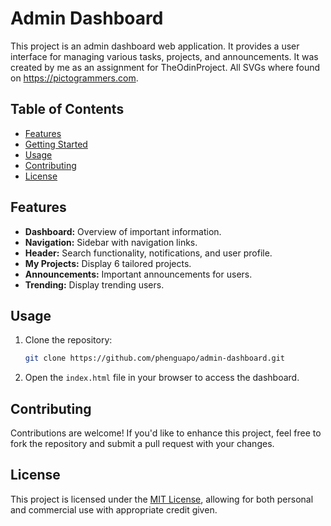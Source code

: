 # Admin Dashboard

This project is an admin dashboard web application. It provides a user interface for managing various tasks, projects, and announcements. It was created by me as an assignment for TheOdinProject. All SVGs where found on https://pictogrammers.com.

## Table of Contents

- [Features](#features)
- [Getting Started](#getting-started)
- [Usage](#usage)
- [Contributing](#contributing)
- [License](#license)

## Features

- **Dashboard:** Overview of important information.
- **Navigation:** Sidebar with navigation links.
- **Header:** Search functionality, notifications, and user profile.
- **My Projects:** Display 6 tailored projects.
- **Announcements:** Important announcements for users.
- **Trending:** Display trending users.

## Usage

1. Clone the repository:

    ```bash
    git clone https://github.com/phenguapo/admin-dashboard.git
    ```

2. Open the `index.html` file in your browser to access the dashboard.

## Contributing

Contributions are welcome! If you'd like to enhance this project, feel free to fork the repository and submit a pull request with your changes.

## License

This project is licensed under the [MIT License](/LICENSE), allowing for both personal and commercial use with appropriate credit given.